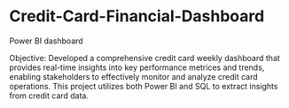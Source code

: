 # Credit-Card-Financial-Dashboard
Power BI dashboard

Objective:
Developed a comprehensive credit card weekly dashboard that provides real-time insights into key performance metrices and trends, enabling stakeholders to effectively monitor and analyze credit card operations.
This project utilizes both Power BI and SQL  to extract insights from credit card data.

